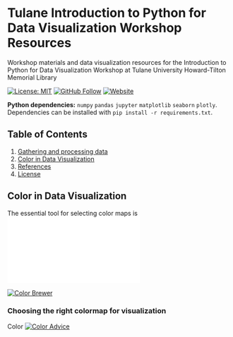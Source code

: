 # Tulane Introduction to Python for Data Visualization Workshop Resources
Workshop materials and data visualization resources for the Introduction to Python for Data Visualization Workshop at Tulane University Howard-Tilton Memorial Library

[![License: MIT](https://img.shields.io/github/license/pete-lawson/tulane-python-data-visualization-workshop)](https://opensource.org/licenses/MIT)
[![GitHub Follow](https://img.shields.io/github/followers/pete-lawson)](https://github.com/pete-lawson)
[![Website](https://img.shields.io/badge/website-petelawson.com-blue)](https://www.petelawson.com)

**Python dependencies:** `numpy` `pandas` `jupyter` `matplotlib` `seaborn` `plotly`. Dependencies can be installed with `pip install -r requirements.txt`.

## Table of Contents

1. [Gathering and processing data](#data)
2. [Color in Data Visualization](#color)
3. [References](#references)
4. [License](#license)


<a name="color"/>

## Color in Data Visualization

The essential tool for selecting color maps is ![ColorBrewer](colorbrewer2.org)

[![Color Brewer](./ColorBrewer1.png)](colorbrewer2.org)
### Choosing the right colormap for visualization
Color 
[![Color Advice](https://www.kennethmoreland.com/color-advice/smooth-cool-warm/smooth-cool-warm-3d.png)](https://www.kennethmoreland.com/color-advice/)
